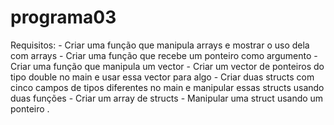 # programa03
Requisitos: - Criar uma função que manipula arrays e mostrar o uso dela com arrays - Criar uma função que recebe um ponteiro como argumento  - Criar uma função que manipula um vector - Criar um vector de ponteiros do tipo double no main e usar essa vector para algo - Criar duas structs com cinco campos de tipos diferentes no main e manipular essas structs usando duas funções - Criar um array de structs - Manipular uma struct usando um ponteiro
.
